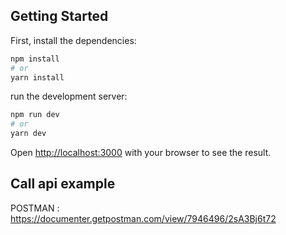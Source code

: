 ## Getting Started

First, install the dependencies:

```bash
npm install
# or
yarn install
```


run the development server:

```bash
npm run dev
# or
yarn dev
```

Open [http://localhost:3000](http://localhost:3000) with your browser to see the result.
## Call api example

POSTMAN : https://documenter.getpostman.com/view/7946496/2sA3Bj6t72
